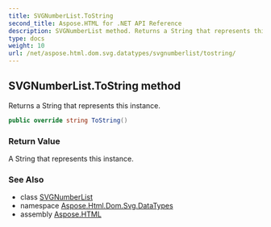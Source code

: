 ```yaml
---
title: SVGNumberList.ToString
second_title: Aspose.HTML for .NET API Reference
description: SVGNumberList method. Returns a String that represents this instance
type: docs
weight: 10
url: /net/aspose.html.dom.svg.datatypes/svgnumberlist/tostring/
---
```

## SVGNumberList.ToString method

Returns a String that represents this instance.

```csharp
public override string ToString()
```

### Return Value

A String that represents this instance.

### See Also

* class [SVGNumberList](../)
* namespace [Aspose.Html.Dom.Svg.DataTypes](../../svgnumberlist/)
* assembly [Aspose.HTML](../../../)
